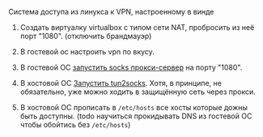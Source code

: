 Система доступа из линукса к VPN, настроенному в винде


1.	Создать виртуалку virtualbox с типом сети NAT, пробросить из неё порт "1080".
    (отключить брандмауэр)

2.  В гостевой ос настроить vpn по вкусу.

3.	В гостевой ОС [запустить socks прокси-сервер](3proxy/README.md) на порту "1080".

4.	В хостовой ОС [Запустить tun2socks](proxy-tunnel/README.md).
    Хотя, в принципе, не обязательно, уже можно ходить в защищённую сеть через прокси.

5.  В хостовой ОС прописать в `/etc/hosts` все хосты которые дожны быть доступны.
    (todo научиться прокидывать DNS из гостевой ОС чтобы обойтись без `/etc/hosts`)
